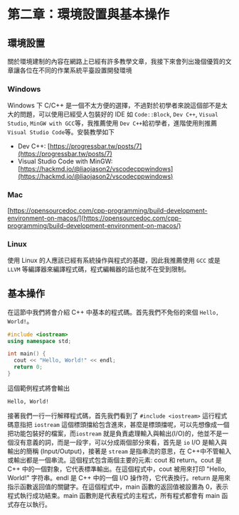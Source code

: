 # 第二章：環境設置與基本操作

## 環境設置

關於環境建制的內容在網路上已經有許多教學文章，我接下來會列出幾個優質的文章讓各位在不同的作業系統平臺設置開發環境

### Windows

Windows 下 C/C++ 是一個不太方便的選擇，不過對於初學者來說這個部不是太大的問題，可以使用已經受人包裝好的 IDE 如 `Code::Block`, `Dev C++`, `Visual Studio`, `MinGW with GCC`等，我推薦使用 `Dev C++`給初學者，進階使用則推薦`Visual Studio Code`等。安裝教學如下

- Dev C++: [https://progressbar.tw/posts/7](https://progressbar.tw/posts/7)
- Visual Studio Code with MinGW: [https://hackmd.io/@liaojason2/vscodecppwindows](https://hackmd.io/@liaojason2/vscodecppwindows)

### Mac

[https://opensourcedoc.com/cpp-programming/build-development-environment-on-macos/](https://opensourcedoc.com/cpp-programming/build-development-environment-on-macos/)

### Linux

使用 Linux 的人應該已經有系統操作與程式的基礎，因此我推薦使用 `GCC` 或是 `LLVM` 等編譯器來編譯程式碼，程式編輯器的話也就不在受到限制。

## 基本操作

在這節中我們將會介紹 C++ 中基本的程式碼。首先我們不免俗的來個 `Hello, World!`。

```cpp
#include <iostream>
using namespace std;

int main() {
  cout << "Hello, World!" << endl;
  return 0;
}
```

這個範例程式將會輸出

```
Hello, World!
```

接著我們一行一行解釋程式碼，首先我們看到了 `#include <iostream>` 這行程式碼意指把 `iostream` 這個標頭擋給包含進來，甚麼是標頭擋呢，可以先想像成一個把功能包裝好的檔案，而`iostream` 就是負責處理輸入與輸出(I/O)的，他並不是一個沒有意義的詞，而是一段字，可以分成兩個部分來看，首先是 `io` I/O 是輸入與輸出的簡稱 (Input/Output)，接著是 `stream` 是指串流的意思，在 C++中不管輸入或輸出都是一個串流。這個程式包含兩個主要的元素: cout 和 return。cout 是 C++ 中的一個對象，它代表標準輸出。在這個程式中，cout 被用來打印 "Hello, World!" 字符串。endl 是 C++ 中的一個 I/O 操作符，它代表換行。return 是用來指示函數返回值的關鍵字。在這個程式中，main 函數的返回值被設置為 0，表示程式執行成功結束。main 函數則是代表程式的主程式，所有程式都會有 main 函式存在以執行。

